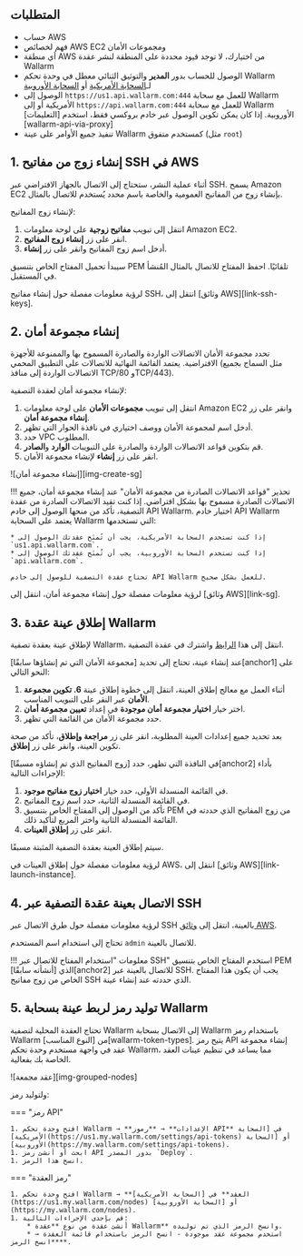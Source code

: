 ## المتطلبات

* حساب AWS
* فهم لخصائص AWS EC2 ومجموعات الأمان
* أي منطقة AWS من اختيارك، لا توجد قيود محددة على المنطقة لنشر عقدة Wallarm
* الوصول للحساب بدور **المدير** والتوثيق الثنائي معطل في وحدة تحكم Wallarm لـ[السحابة الأمريكية](https://us1.my.wallarm.com/) أو [السحابة الأوروبية](https://my.wallarm.com/)
* الوصول إلى `https://us1.api.wallarm.com:444` للعمل مع سحابة Wallarm الأمريكية أو إلى `https://api.wallarm.com:444` للعمل مع سحابة Wallarm الأوروبية. إذا كان يمكن تكوين الوصول عبر خادم بروكسي فقط، استخدم [التعليمات][wallarm-api-via-proxy]
* تنفيذ جميع الأوامر على عينة Wallarm كمستخدم متفوق (مثل `root`)

## 1. إنشاء زوج من مفاتيح SSH في AWS

أثناء عملية النشر، ستحتاج إلى الاتصال بالجهاز الافتراضي عبر SSH. يسمح Amazon EC2 بإنشاء زوج من المفاتيح العمومية والخاصة باسم محدد يُستخدم للاتصال بالمثال.

لإنشاء زوج المفاتيح:

1. انتقل إلى تبويب **مفاتيح زوجية** على لوحة معلومات Amazon EC2.
2. انقر على زر **إنشاء زوج المفاتيح**.
3. أدخل اسم زوج المفاتيح وانقر على زر **إنشاء**.

سيبدأ تحميل المفتاح الخاص بتنسيق PEM تلقائيًا. احفظ المفتاح للاتصال بالمثال المُنشأ في المستقبل.

لرؤية معلومات مفصلة حول إنشاء مفاتيح SSH، انتقل إلى [وثائق AWS][link-ssh-keys].

## 2. إنشاء مجموعة أمان

تحدد مجموعة الأمان الاتصالات الواردة والصادرة المسموح بها والممنوعة للأجهزة الافتراضية. يعتمد القائمة النهائية للاتصالات على التطبيق المحمي (مثل السماح بجميع الاتصالات الواردة إلى منافذ TCP/80 وTCP/443).

لإنشاء مجموعة أمان لعقدة التصفية:

1. انتقل إلى تبويب **مجموعات الأمان** على لوحة معلومات Amazon EC2 وانقر على زر **إنشاء مجموعة أمان**.
2. أدخل اسم لمجموعة الأمان ووصف اختياري في نافذة الحوار التي تظهر.
3. حدد VPC المطلوب.
4. قم بتكوين قواعد الاتصالات الواردة والصادرة على التبويبات **الوارد** و**الصادر**.
5. انقر على زر **إنشاء** لإنشاء مجموعة الأمان.

![إنشاء مجموعة أمان][img-create-sg]

!!! تحذير "قواعد الاتصالات الصادرة من مجموعة الأمان"
    عند إنشاء مجموعة أمان، جميع الاتصالات الصادرة مسموح بها بشكل افتراضي. إذا كنت تقيد الاتصالات الصادرة من عقدة التصفية، تأكد من منحها الوصول إلى خادم API Wallarm. اختيار خادم API Wallarm يعتمد على السحابة Wallarm التي تستخدمها:

    * إذا كنت تستخدم السحابة الأمريكية، يجب أن تُمنَح عقدتك الوصول إلى `us1.api.wallarm.com`.
    * إذا كنت تستخدم السحابة الأوروبية، يجب أن تُمنَح عقدتك الوصول إلى `api.wallarm.com`.
    
    تحتاج عقدة التصفية للوصول إلى خادم API Wallarm للعمل بشكل صحيح.

لرؤية معلومات مفصلة حول إنشاء مجموعة أمان، انتقل إلى [وثائق AWS][link-sg].

## 3. إطلاق عينة عقدة Wallarm

لإطلاق عينة بعقدة تصفية Wallarm، انتقل إلى هذا [الرابط](https://aws.amazon.com/marketplace/pp/B073VRFXSD) واشترك في عقدة التصفية.

عند إنشاء عينة، تحتاج إلى تحديد [مجموعة الأمان التي تم إنشاؤها سابقًا][anchor1] على النحو التالي:

1. أثناء العمل مع معالج إطلاق العينة، انتقل إلى خطوة إطلاق عينة **6. تكوين مجموعة الأمان** عبر النقر على التبويب المناسب.
2. اختر خيار **اختيار مجموعة أمان موجودة** في إعداد **تعيين مجموعة أمان**.
3. حدد مجموعة الأمان من القائمة التي تظهر.

بعد تحديد جميع إعدادات العينة المطلوبة، انقر على زر **مراجعة وإطلاق**، تأكد من صحة تكوين العينة، وانقر على زر **إطلاق**.

في النافذة التي تظهر، حدد [زوج المفاتيح الذي تم إنشاؤه مسبقًا][anchor2] بأداء الإجراءات التالية:

1. في القائمة المنسدلة الأولى، حدد خيار **اختيار زوج مفاتيح موجود**.
2. في القائمة المنسدلة الثانية، حدد اسم زوج المفاتيح.
3. تأكد من الوصول إلى المفتاح الخاص بتنسيق PEM من زوج المفاتيح الذي حددته في القائمة المنسدلة الثانية واختر المربع لتأكيد ذلك.
4. انقر على زر **إطلاق العينات**.

سيتم إطلاق العينة بعقدة التصفية المثبتة مسبقًا.

لرؤية معلومات مفصلة حول إطلاق العينات في AWS، انتقل إلى [وثائق AWS][link-launch-instance].

## 4. الاتصال بعينة عقدة التصفية عبر SSH

لرؤية معلومات مفصلة حول طرق الاتصال عبر SSH بالعينة، انتقل إلى [وثائق AWS](https://docs.aws.amazon.com/AWSEC2/latest/UserGuide/AccessingInstances.html).

تحتاج إلى استخدام اسم المستخدم `admin` للاتصال بالعينة.

!!! معلومات "استخدام المفتاح للاتصال عبر SSH"
    استخدم المفتاح الخاص بتنسيق PEM الذي [أنشأته سابقًا][anchor2] للاتصال بالعينة عبر SSH. يجب أن يكون هذا المفتاح الخاص من زوج مفاتيح SSH الذي حددته عند إنشاء عينة.

## 5. توليد رمز لربط عينة بسحابة Wallarm

تحتاج العقدة المحلية لتصفية Wallarm إلى الاتصال بسحابة Wallarm باستخدام رمز Wallarm من [النوع المناسب][wallarm-token-types]. يتيح رمز API إنشاء مجموعة عقد في واجهة مستخدم وحدة تحكم Wallarm، مما يساعد في تنظيم عينات العقد الخاصة بك بفعالية.

![عقد مجمعة][img-grouped-nodes]

ولتوليد رمز:

=== "رمز API"

    1. افتح وحدة تحكم Wallarm → **الإعدادات** → **رموز API** في [السحابة الأمريكية](https://us1.my.wallarm.com/settings/api-tokens) أو [السحابة الأوروبية](https://my.wallarm.com/settings/api-tokens).
    1. ابحث أو أنشئ رمز API بدور المصدر `Deploy`.
    1. انسخ هذا الرمز.
=== "رمز العقدة"

    1. افتح وحدة تحكم Wallarm → **العقد** في [السحابة الأمريكية](https://us1.my.wallarm.com/nodes) أو [السحابة الأوروبية](https://my.wallarm.com/nodes).
    1. قم بإحدى الإجراءات التالية: 
        * أنشئ عقدة من نوع **عقدة Wallarm** وانسخ الرمز الذي تم توليده.
        * استخدم مجموعة عقد موجودة - انسخ الرمز باستخدام قائمة العقدة → **انسخ الرمز**.